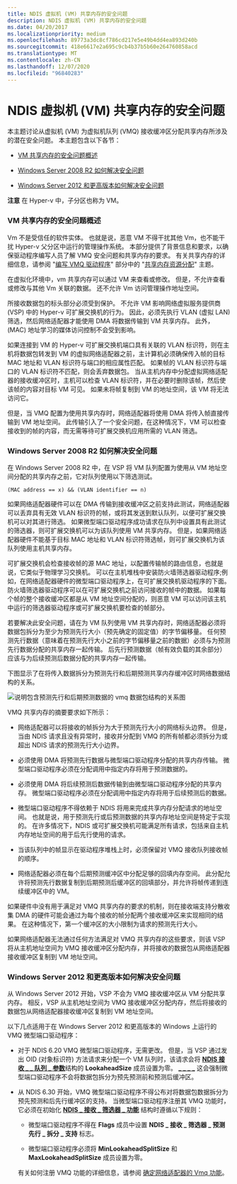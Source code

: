 ```yaml
---
title: NDIS 虚拟机 (VM) 共享内存的安全问题
description: NDIS 虚拟机 (VM) 共享内存的安全问题
ms.date: 04/20/2017
ms.localizationpriority: medium
ms.openlocfilehash: 89773a3dc8cf786cd217e5e49b4dd4ea893d240b
ms.sourcegitcommit: 418e6617e2a695c9cb4b37b5b60e264760858acd
ms.translationtype: MT
ms.contentlocale: zh-CN
ms.lasthandoff: 12/07/2020
ms.locfileid: "96840283"
---
```

# <a name="security-issues-with-ndis-virtual-machine-vm-shared-memory"></a>NDIS 虚拟机 (VM) 共享内存的安全问题





本主题讨论从虚拟机 (VM) 为虚拟机队列 (VMQ) 接收缓冲区分配共享内存所涉及的潜在安全问题。 本主题包含以下各节：

-   [VM 共享内存的安全问题概述](#overview)

-   [Windows Server 2008 R2 如何解决安全问题](#ndis620)

-   [Windows Server 2012 和更高版本如何解决安全问题](#ndis630)

**注意**  在 Hyper-v 中，子分区也称为 VM。

 

### <a name="overview-of-the-security-issues-with-vm-shared-memory"></a><a href="" id="overview"></a>VM 共享内存的安全问题概述

Vm 不是受信任的软件实体。 也就是说，恶意 VM 不得干扰其他 Vm，也不能干扰 Hyper-v 父分区中运行的管理操作系统。 本部分提供了背景信息和要求，以确保驱动程序编写人员了解 VMQ 安全问题和共享内存的要求。 有关共享内存的详细信息，请参阅 "[编写 VMQ 驱动程序](writing-vmq-drivers.md)" 部分中的 "[共享内存资源分配](shared-memory-resource-allocation.md)" 主题。

在虚拟化环境中，vm 共享内存可以通过 VM 来查看或修改。 但是，不允许查看或修改与其他 Vm 关联的数据。 还不允许 Vm 访问管理操作地址空间。

所接收数据包的标头部分必须受到保护。 不允许 VM 影响网络虚拟服务提供商 (VSP) 中的 Hyper-v 可扩展交换机的行为。 因此，必须先执行 VLAN (虚拟 LAN) 筛选，然后网络适配器才能使用 DMA 将数据传输到 VM 共享内存。 此外， (MAC) 地址学习的媒体访问控制不会受到影响。

如果连接到 VM 的 Hyper-v 可扩展交换机端口具有关联的 VLAN 标识符，则在主机将数据包转发到 VM 的虚拟网络适配器之前，主计算机必须确保传入帧的目标 MAC 地址和 VLAN 标识符与端口的相应属性匹配。 如果帧的 VLAN 标识符与端口的 VLAN 标识符不匹配，则会丢弃数据包。 当从主机内存中分配虚拟网络适配器的接收缓冲区时，主机可以检查 VLAN 标识符，并在必要时删除该帧，然后使该帧的内容对目标 VM 可见。 如果未将帧复制到 VM 的地址空间，该 VM 将无法访问它。

但是，当 VMQ 配置为使用共享内存时，网络适配器将使用 DMA 将传入帧直接传输到 VM 地址空间。 此传输引入了一个安全问题，在这种情况下，VM 可以检查接收到的帧的内容，而无需等待可扩展交换机应用所需的 VLAN 筛选。

### <a name="how-windows-server-2008-r2-addresses-the-security-issue"></a><a href="" id="ndis620"></a>Windows Server 2008 R2 如何解决安全问题

在 Windows Server 2008 R2 中，在 VSP 将 VM 队列配置为使用从 VM 地址空间分配的共享内存之前，它对队列使用以下筛选测试。

```syntax
(MAC address == x) && (VLAN identifier == n)
```

如果网络适配器硬件可以在 DMA 传输到接收缓冲区之前支持此测试，网络适配器可以丢弃具有无效 VLAN 标识符的帧，或将其发送到默认队列，以便可扩展交换机可以对其进行筛选。 如果微型端口驱动程序成功请求在队列中设置具有此测试的筛选器，则可扩展交换机可以为该队列使用 VM 共享内存。 但是，如果网络适配器硬件不能基于目标 MAC 地址和 VLAN 标识符筛选帧，则可扩展交换机为该队列使用主机共享内存。

可扩展交换机会检查接收帧的源 MAC 地址，以配置传输帧的路由信息，也就是说，它类似于物理学习交换机。 可以在主机堆栈中安装防火墙筛选器驱动程序;例如，在网络适配器硬件的微型端口驱动程序上，在可扩展交换机驱动程序的下面。 防火墙筛选器驱动程序可以在可扩展交换机之前访问接收的帧中的数据。 如果每个帧的整个接收缓冲区都是从 VM 地址空间分配的，则恶意 VM 可以访问该主机中运行的筛选器驱动程序或可扩展交换机要检查的帧部分。

若要解决此安全问题，请在为 VM 队列使用 VM 共享内存时，网络适配器必须将数据包拆分为至少为预测先行大小（预先确定的固定值）的字节偏移量。 任何预测先行数据（意味着在预测先行大小之前的字节偏移量之前的数据）必须与为预测先行数据分配的共享内存一起传输。 后先行预测数据（帧有效负载的其余部分）应该与为后续预测后数据分配的共享内存一起传输。

下图显示了在将传入数据拆分为预测先行和后期预测共享内存缓冲区时网络数据结构的关系。

![说明包含预测先行和后期预测数据的 vmq 数据包结构的关系图](images/vmqpacket.png)

VMQ 共享内存的摘要要求如下所示：

-   网络适配器可以将接收的帧拆分为大于预测先行大小的网络标头边界。 但是，当由 NDIS 请求且没有异常时，接收并分配到 VMQ 的所有帧都必须拆分为或超出 NDIS 请求的预测先行大小边界。

-   必须使用 DMA 将预测先行数据与微型端口驱动程序分配的共享内存传输。 微型端口驱动程序必须在分配调用中指定内存将用于预测数据的。

-   必须使用 DMA 将后续预测后数据传输到由微型端口驱动程序分配的共享内存。 微型端口驱动程序必须在分配调用中指定内存将用于后续预测后的数据。

-   微型端口驱动程序不得依赖于 NDIS 将用来完成共享内存分配请求的地址空间。 也就是说，用于预测先行或后预测数据的共享内存地址空间是特定于实现的。 在许多情况下，NDIS 或可扩展交换机可能满足所有请求，包括来自主机内存地址空间的用于后先行使用的请求。

-   当该队列中的帧显示在驱动程序堆栈上时，必须保留对 VMQ 接收队列接收帧的顺序。

-   网络适配器必须在每个后期预测缓冲区中分配足够的回填内存空间。 此分配允许将预测先行数据复制到后期预测后缓冲区的回填部分，并允许将帧传递到连续缓冲区中的 VM。

如果硬件中没有用于满足对 VMQ 共享内存的要求的机制，则在接收端支持分散收集 DMA 的硬件可能会通过为每个接收的帧分配两个接收缓冲区来实现相同的结果。 在这种情况下，第一个缓冲区的大小限制为请求的预测先行大小。

如果网络适配器无法通过任何方法满足对 VMQ 共享内存的这些要求，则该 VSP 将从主机地址空间为 VMQ 接收缓冲区分配内存，并将接收的数据包从网络适配器接收缓冲区复制到 VM 地址空间。

### <a name="how-windows-server-2012-and-later-versions-address-the-security-issue"></a><a href="" id="ndis630"></a>Windows Server 2012 和更高版本如何解决安全问题

从 Windows Server 2012 开始，VSP 不会为 VMQ 接收缓冲区从 VM 分配共享内存。 相反，VSP 从主机地址空间为 VMQ 接收缓冲区分配内存，然后将接收的数据包从网络适配器接收缓冲区复制到 VM 地址空间。

以下几点适用于在 Windows Server 2012 和更高版本的 Windows 上运行的 VMQ 微型端口驱动程序：

-   对于 NDIS 6.20 VMQ 微型端口驱动程序，无需更改。 但是，当 VSP 通过发出 OID (对象标识符) 方法请求来分配一个 VM 队列时，该请求会将 [**NDIS 接收 \_ \_ 队列 \_ 参数**](/windows-hardware/drivers/ddi/ntddndis/ns-ntddndis-_ndis_receive_queue_parameters)结构的 **LookaheadSize** 成员设置为零。 [ \_ \_ \_ \_](./oid-receive-filter-allocate-queue.md) 这会强制微型端口驱动程序不会将数据包拆分为预先预测前和预测后缓冲区。

-   从 NDIS 6.30 开始，VMQ 微型端口驱动程序不得公布对将数据包数据拆分为预先预测和后先行缓冲区的支持。 当微型端口驱动程序注册其 VMQ 功能时，它必须在初始化 [**NDIS \_ 接收 \_ 筛选器 \_ 功能**](/windows-hardware/drivers/ddi/ntddndis/ns-ntddndis-_ndis_receive_filter_capabilities) 结构时遵循以下规则：

    -   微型端口驱动程序不得在 **Flags** 成员中设置 **NDIS \_ 接收 \_ 筛选器 \_ 预测先行 \_ 拆分 \_ 支持** 标志。

    -   微型端口驱动程序必须将 **MinLookaheadSplitSize** 和 **MaxLookaheadSplitSize** 成员设置为零。

    有关如何注册 VMQ 功能的详细信息，请参阅 [确定网络适配器的 Vmq 功能](determining-the-vmq-capabilities-of-a-network-adapter.md)。

 

